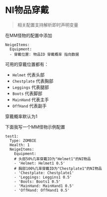 # NI物品穿戴

> 相关配置支持解析即时声明变量

在MM怪物的配置中添加

```
NeigeItems:
  Equipment:
  - 穿戴位置: 物品ID 穿戴概率 指向数据 
```

可用的穿戴位置都有：

* `Helmet` 代表头部
* `Chestplate` 代表胸部
* `Leggings` 代表腿部
* `Boots` 代表脚部
* `MainHand` 代表主手
* `OffHand` 代表副手

穿戴概率默认为1

下面我写一个MM怪物示例配置

```
test1:
  Type: ZOMBIE
  Health: 1
  NeigeItems:
    Equipment:
    # 头部50%几率穿戴ID为"Helmet1"的NI物品
    - 'Helmet: Helmet1 0.5'
    # 胸部100%几率穿戴ID为"Chestplate1"的NI物品
    - 'Chestplate: Chestplate1'
    - 'Leggings: Leggins1 0.5'
    - 'Boots: Boots1 0.5'
    - 'MainHand: MainHand1 0.5'
    - 'OffHand: OffHand1 0.5'
```
